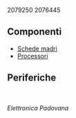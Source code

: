 
2079250 2076445<br>

## Componenti
- [Schede madri](schede_madri.md)
- [Processori](processori.md)

## Periferiche



<br>

*Elettronica Padovana*
